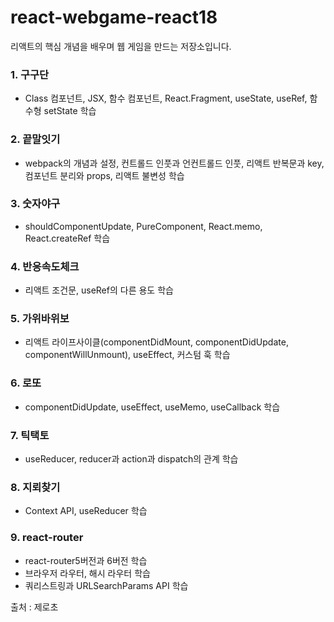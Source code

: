 # react-webgame-react18

리액트의 핵심 개념을 배우며 웹 게임을 만드는 저장소입니다.

### 1. 구구단

- Class 컴포넌트, JSX, 함수 컴포넌트, React.Fragment, useState, useRef, 함수형 setState 학습

### 2. 끝말잇기

- webpack의 개념과 설정, 컨트롤드 인풋과 언컨트롤드 인풋, 리액트 반복문과 key, 컴포넌트 분리와 props, 리액트 불변성 학습

### 3. 숫자야구

- shouldComponentUpdate, PureComponent, React.memo, React.createRef 학습

### 4. 반응속도체크

- 리액트 조건문, useRef의 다른 용도 학습

### 5. 가위바위보

- 리액트 라이프사이클(componentDidMount, componentDidUpdate, componentWillUnmount), useEffect, 커스텀 훅 학습

### 6. 로또

- componentDidUpdate, useEffect, useMemo, useCallback 학습

### 7. 틱택토

- useReducer, reducer과 action과 dispatch의 관계 학습

### 8. 지뢰찾기

- Context API, useReducer 학습

### 9. react-router

- react-router5버전과 6버전 학습
- 브라우저 라우터, 해시 라우터 학습
- 쿼리스트링과 URLSearchParams API 학습

출처 : 제로초
